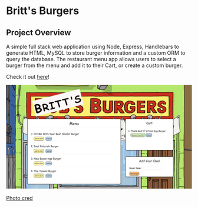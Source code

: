 # Britt's Burgers

## Project Overview

A simple full stack web application using Node, Express, Handlebars to generate HTML, MySQL to store burger information and a custom ORM to query the database. The restaurant menu app allows users to select a burger from the menu and add it to their Cart, or create a custom burger. 

Check it out [here](https://afternoon-crag-12041.herokuapp.com/)!

<img src="public/assets/images/app.jpg" style="width:600px">



[Photo cred](https://cdn.sdccblog.com/wp-content/uploads/2017/03/10214323/reopen-2017.jpg)
